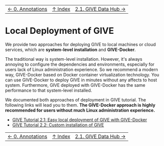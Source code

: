 ||||
| --- | --- | --- |
| [← 0. Annotations](0-annotation.md) | [↑ Index](Readme.md) | [2.1.  GIVE Data Hub →](2.1-GIVE-Hub.md) |

# Local Deployment of GIVE
We provide two approaches for deploying GIVE to local machines or cloud services, which are **system-level installation** and **GIVE-Docker**.

The traditional way is system-level installation. However, it's always annoying to configure the dependencies and environments, especially for users lack of Linux administration experience. So we recommend a modern way, GIVE-Docker based on Docker container virtualization technology. You can use GIVE-Docker to deploy GIVE in minutes without any affects to host system. Furthermore, GIVE deployed with GIVE-Docker has the same performance to that system-level installed.

We documented both approaches of deployment in GIVE tutorial. The following links will lead you to them. __The GIVE-Docker approach is highly recommended for users without much Linux administration experience.__

- [GIVE Tutorial 2.1: Easy local deployment of GIVE with GIVE-Docker](../tutorials/2.1-GIVE-Docker.md)
- [GIVE Tutorial 2.2: Custom installation of GIVE](../tutorials/2.2-custom-installation.md)


||||
| --- | --- | --- |
| [← 0. Annotations](0-annotation.md) | [↑ Index](Readme.md) | [2.1.  GIVE Data Hub →](2.1-GIVE-Hub.md) |
